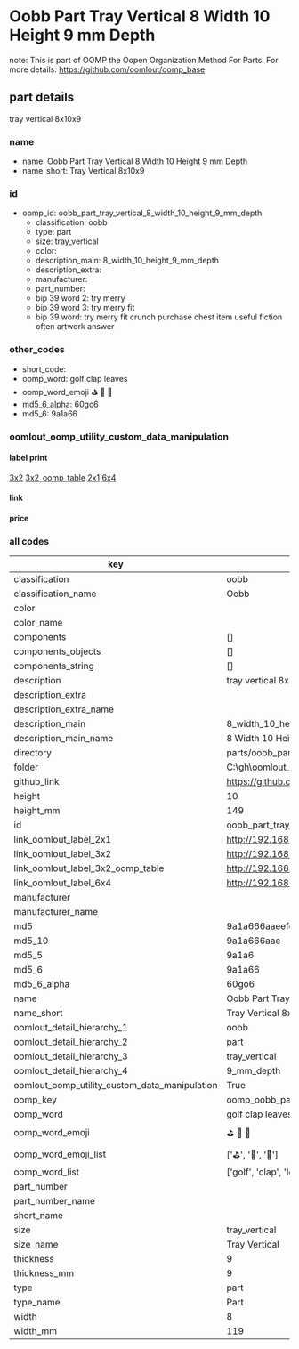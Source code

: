 # Oobb Part Tray Vertical 8 Width 10 Height 9 mm Depth  

note: This is part of OOMP the Oopen Organization Method For Parts. For more details: https://github.com/oomlout/oomp_base

##  part details
  



tray vertical 8x10x9



### name
* name: Oobb Part Tray Vertical 8 Width 10 Height 9 mm Depth
* name_short: Tray Vertical 8x10x9 
### id
* oomp_id: oobb_part_tray_vertical_8_width_10_height_9_mm_depth
  * classification: oobb
  * type: part
  * size: tray_vertical
  * color: 
  * description_main: 8_width_10_height_9_mm_depth
  * description_extra: 
  * manufacturer: 
  * part_number: 
  * bip 39 word 2: try merry
  * bip 39 word 3: try merry fit
  * bip 39 word: try merry fit crunch purchase chest item useful fiction often artwork answer

### other_codes
* short_code: 
* oomp_word: golf clap leaves
* oomp_word_emoji :golf: :clap: :leaves:
* md5_6_alpha: 60go6
* md5_6: 9a1a66






### oomlout_oomp_utility_custom_data_manipulation
#### label print
[3x2](http://192.168.1.245:1112/?label=oomp%2060go6)
[3x2_oomp_table](http://192.168.1.108:1112/?label=oomp%2060go6)
[2x1](http://192.168.1.242:1112/?label=oomp%2060go6)
[6x4](http://192.168.1.55:1112/?label=oomp%2060go6)    

#### link

                              

#### price







### all codes 
| key | value |  
| --- | --- |  
| classification | oobb |  
| classification_name | Oobb |  
| color |  |  
| color_name |  |  
| components | [] |  
| components_objects | [] |  
| components_string | [] |  
| description | tray vertical 8x10x9 |  
| description_extra |  |  
| description_extra_name |  |  
| description_main | 8_width_10_height_9_mm_depth |  
| description_main_name | 8 Width 10 Height 9 mm Depth |  
| directory | parts/oobb_part_tray_vertical_8_width_10_height_9_mm_depth |  
| folder | C:\gh\oomlout_oobb_version_4_generated_parts\parts\oobb_part_tray_vertical_8_width_10_height_9_mm_depth |  
| github_link | https://github.com/oomlout/oomlout_oomp_part_src/tree/main/parts/oobb_part_tray_vertical_8_width_10_height_9_mm_depth |  
| height | 10 |  
| height_mm | 149 |  
| id | oobb_part_tray_vertical_8_width_10_height_9_mm_depth |  
| link_oomlout_label_2x1 | http://192.168.1.242:1112/?label=oomp%2060go6 |  
| link_oomlout_label_3x2 | http://192.168.1.245:1112/?label=oomp%2060go6 |  
| link_oomlout_label_3x2_oomp_table | http://192.168.1.108:1112/?label=oomp%2060go6 |  
| link_oomlout_label_6x4 | http://192.168.1.55:1112/?label=oomp%2060go6 |  
| manufacturer |  |  
| manufacturer_name |  |  
| md5 | 9a1a666aaeefeed89e57134eafa2ef4f |  
| md5_10 | 9a1a666aae |  
| md5_5 | 9a1a6 |  
| md5_6 | 9a1a66 |  
| md5_6_alpha | 60go6 |  
| name | Oobb Part Tray Vertical 8 Width 10 Height 9 mm Depth |  
| name_short | Tray Vertical 8x10x9  |  
| oomlout_detail_hierarchy_1 | oobb |  
| oomlout_detail_hierarchy_2 | part |  
| oomlout_detail_hierarchy_3 | tray_vertical |  
| oomlout_detail_hierarchy_4 | 9_mm_depth |  
| oomlout_oomp_utility_custom_data_manipulation | True |  
| oomp_key | oomp_oobb_part_tray_vertical_8_width_10_height_9_mm_depth |  
| oomp_word | golf clap leaves |  
| oomp_word_emoji | :golf: :clap: :leaves: |  
| oomp_word_emoji_list | [':golf:', ':clap:', ':leaves:'] |  
| oomp_word_list | ['golf', 'clap', 'leaves'] |  
| part_number |  |  
| part_number_name |  |  
| short_name |  |  
| size | tray_vertical |  
| size_name | Tray Vertical |  
| thickness | 9 |  
| thickness_mm | 9 |  
| type | part |  
| type_name | Part |  
| width | 8 |  
| width_mm | 119 |  
